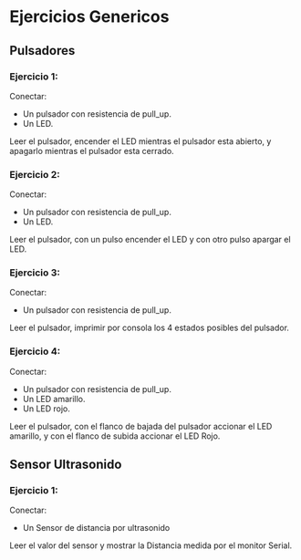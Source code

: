 # Ejercicios Genericos

## Pulsadores

### Ejercicio 1:

Conectar:
- Un pulsador con resistencia de pull_up.
- Un LED.

Leer el pulsador, encender el LED mientras el pulsador esta abierto, y apagarlo mientras el pulsador esta cerrado.

### Ejercicio 2:

Conectar:
- Un pulsador con resistencia de pull_up.
- Un LED.

Leer el pulsador, con un pulso encender el LED y con otro pulso apargar el LED.

### Ejercicio 3:

Conectar:
- Un pulsador con resistencia de pull_up.

Leer el pulsador, imprimir por consola los 4 estados posibles del pulsador.

### Ejercicio 4:

Conectar:
- Un pulsador con resistencia de pull_up.
- Un LED amarillo.
- Un LED rojo.

Leer el pulsador, con el flanco de bajada del pulsador accionar el LED amarillo, y con el flanco de subida accionar el LED Rojo.

## Sensor Ultrasonido

### Ejercicio 1:

Conectar:
- Un Sensor de distancia por ultrasonido

Leer el valor del sensor y mostrar la Distancia medida por el monitor Serial.